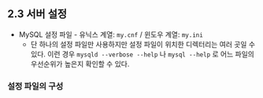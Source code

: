 ## 2.3 서버 설정

* MySQL 설정 파일 - 유닉스 계열: `my.cnf` / 윈도우 계열: `my.ini`
  * 단 하나의 설정 파일만 사용하지만 설정 파일이 위치한 디렉터리는 여러 곳일 수 있다. 이런 경우 `mysqld --verbose --help` 나 `mysql --help` 로 어느 파일의 우선순위가 높은지 확인할 수 있다.



### 설정 파일의 구성


